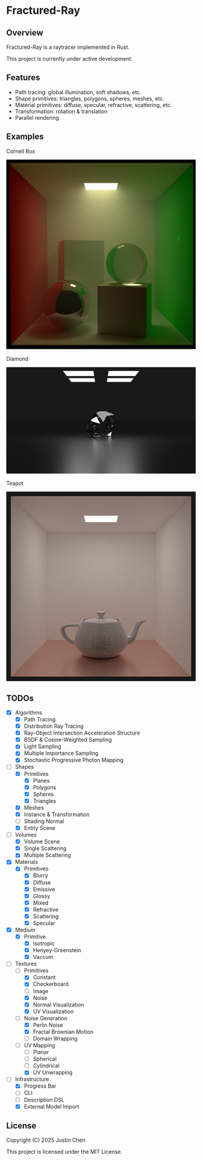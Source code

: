 # Fractured-Ray

## Overview

Fractured-Ray is a raytracer implemented in Rust.

This project is currently under active development.

## Features

- Path tracing: global illumination, soft shadows, etc.
- Shape primitives: triangles, polygons, spheres, meshes, etc.
- Material primitives: diffuse, specular, refractive, scattering, etc.
- Transformation: rotation & translation
- Parallel rendering

## Examples

Cornell Box

![Cornell Box](docs/images/cornell-box.png)

Diamond

![Diamond](docs/images/diamond.png)

Teapot

![Teapot](docs/images/teapot.png)

## TODOs

- [x] Algorithms
  - [x] Path Tracing
  - [x] Distribution Ray Tracing
  - [x] Ray-Object Intersection Acceleration Structure
  - [x] BSDF & Cosine-Weighted Sampling
  - [x] Light Sampling
  - [x] Multiple Importance Sampling
  - [x] Stochastic Progressive Photon Mapping
- [ ] Shapes
  - [x] Primitives
    - [x] Planes
    - [x] Polygons
    - [x] Spheres
    - [x] Triangles
  - [x] Meshes
  - [x] Instance & Transformation
  - [ ] Shading Normal
  - [x] Entity Scene
- [ ] Volumes
  - [x] Volume Scene
  - [x] Single Scattering
  - [x] Multiple Scattering
- [x] Materials
  - [x] Primitives
    - [x] Blurry
    - [x] Diffuse
    - [x] Emissive
    - [x] Glossy
    - [x] Mixed
    - [x] Refractive
    - [x] Scattering
    - [x] Specular
- [x] Medium
  - [x] Primitive
    - [x] Isotropic
    - [x] Henyey-Greenstein
    - [x] Vaccum
- [ ] Textures
  - [ ] Primitives
    - [x] Constant
    - [x] Checkerboard
    - [ ] Image
    - [x] Noise
    - [x] Normal Visualization
    - [x] UV Visualization
  - [ ] Noise Generation
    - [x] Perlin Noise
    - [x] Fractal Brownian Motion
    - [ ] Domain Wrapping
  - [ ] UV Mapping
    - [ ] Planar
    - [ ] Spherical
    - [ ] Cylindrical
    - [x] UV Unwrapping
- [ ] Infrastructure
  - [x] Progress Bar
  - [ ] CLI
  - [ ] Description DSL
  - [x] External Model Import

## License

Copyright (C) 2025 Justin Chen

This project is licensed under the MIT License.

